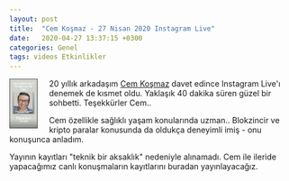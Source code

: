 ```yaml
---
layout: post
title:  "Cem Koşmaz - 27 Nisan 2020 Instagram Live"
date:   2020-04-27 13:37:15 +0300
categories: Genel
tags: videos Etkinlikler
---
```




<img align="left" src="/assets/cem_kosmaz_instagram_live_2.jpg" style="width:10%; padding-right:20px"> 20 yıllık arkadaşım [Cem Koşmaz](https://instagram.com/cemkosmaz1) davet edince Instagram Live'ı denemek de kısmet oldu. Yaklaşık 40 dakika süren güzel bir sohbetti. Teşekkürler Cem.. 

Cem özellikle sağlıklı yaşam konularında uzman.. Blokzincir ve kripto paralar konusunda da oldukça deneyimli imiş - onu konuşunca anladım. 

Yayının kayıtları "teknik bir aksaklık" nedeniyle alınamadı. Cem ile ileride yapacağımız canlı konuşmaların kayıtlarını buradan yayınlayacağız. 

&nbsp;

&nbsp;

&nbsp;

&nbsp;

&nbsp;

&nbsp;

&nbsp;

&nbsp;

&nbsp;
&nbsp;
&nbsp;
&nbsp;
&nbsp;
&nbsp;
&nbsp;
&nbsp;




